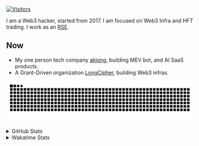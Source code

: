 <!-- markdownlint-disable MD041 MD010 MD033 -->
[![Visitors](https://api.visitorbadge.io/api/daily?path=Akagi201%2FAkagi201&label=Visitors%20Today&countColor=%2337d67a)](https://visitorbadge.io/status?path=Akagi201%2FAkagi201)

I am a Web3 hacker, started from 2017. I am focused on Web3 Infra and HFT trading.
I work as an [RSE](https://us-rse.org/about/what-is-an-rse/).

## Now

* My one person tech company [akjong](https://github.com/akjong), building MEV bot, and AI SaaS products.
* A Grant-Driven organization [LongCipher](https://github.com/longcipher), building Web3 infras.

[![github contribution grid snake animation](https://raw.githubusercontent.com/Akagi201/Akagi201/output/github-contribution-grid-snake.svg#gh-light-mode-only)](https://github.com/Akagi201)

<details>
<summary>GitHub Stats</summary>
  <a href="https://github.com/Akagi201"><img alt="Profile Detail" src="https://raw.githubusercontent.com/Akagi201/Akagi201/master/profile-summary-card-output/dracula/0-profile-details.svg" /></a>
  <a href="https://github.com/Akagi201"><img alt="Github Stats" src="https://raw.githubusercontent.com/Akagi201/Akagi201/master/profile-summary-card-output/dracula/3-stats.svg" /></a>
  <a href="https://github.com/Akagi201"><img alt="Lang By Commits" src="https://raw.githubusercontent.com/Akagi201/Akagi201/master/profile-summary-card-output/dracula/2-most-commit-language.svg" /></a>
</details>

<details>
<summary>Wakatime Stats</summary>
<br>

<!--START_SECTION:waka-->

```txt
From: 21 September 2025 - To: 28 September 2025

Total Time: 12 hrs 19 mins

Other        8 hrs 46 mins   █████████████████▓░░░░░░░   71.13 %
Rust         2 hrs 3 mins    ████▒░░░░░░░░░░░░░░░░░░░░   16.72 %
TypeScript   55 mins         ██░░░░░░░░░░░░░░░░░░░░░░░   07.51 %
sh           24 mins         ▓░░░░░░░░░░░░░░░░░░░░░░░░   03.32 %
Text         5 mins          ▒░░░░░░░░░░░░░░░░░░░░░░░░   00.70 %
Markdown     3 mins          ░░░░░░░░░░░░░░░░░░░░░░░░░   00.52 %
TOML         0 secs          ░░░░░░░░░░░░░░░░░░░░░░░░░   00.11 %
```

<!--END_SECTION:waka-->

</details>
